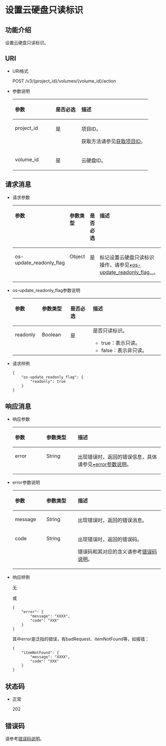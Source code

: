 # 设置云硬盘只读标识<a name="evs_04_3050"></a>

## 功能介绍<a name="section19390540"></a>

设置云硬盘只读标识。

## URI<a name="section40297137"></a>

-   URI格式

    POST /v3/\{project\_id\}/volumes/\{volume\_id\}/action

-   参数说明

    <a name="table8745607"></a>
    <table><thead align="left"><tr id="row15985080"><th class="cellrowborder" valign="top" width="30%" id="mcps1.1.4.1.1"><p id="p19723089"><a name="p19723089"></a><a name="p19723089"></a>参数</p>
    </th>
    <th class="cellrowborder" valign="top" width="18.990000000000002%" id="mcps1.1.4.1.2"><p id="p54066375"><a name="p54066375"></a><a name="p54066375"></a>是否必选</p>
    </th>
    <th class="cellrowborder" valign="top" width="51.01%" id="mcps1.1.4.1.3"><p id="p17300225"><a name="p17300225"></a><a name="p17300225"></a>描述</p>
    </th>
    </tr>
    </thead>
    <tbody><tr id="row59140967"><td class="cellrowborder" valign="top" width="30%" headers="mcps1.1.4.1.1 "><p id="p25689059"><a name="p25689059"></a><a name="p25689059"></a>project_id</p>
    </td>
    <td class="cellrowborder" valign="top" width="18.990000000000002%" headers="mcps1.1.4.1.2 "><p id="p439002"><a name="p439002"></a><a name="p439002"></a>是</p>
    </td>
    <td class="cellrowborder" valign="top" width="51.01%" headers="mcps1.1.4.1.3 "><p id="p35559222"><a name="p35559222"></a><a name="p35559222"></a>项目ID。</p>
    <p id="p55811451337"><a name="p55811451337"></a><a name="p55811451337"></a>获取方法请参见<a href="获取项目ID.md">获取项目ID</a>。</p>
    </td>
    </tr>
    <tr id="row51597550"><td class="cellrowborder" valign="top" width="30%" headers="mcps1.1.4.1.1 "><p id="p18651996"><a name="p18651996"></a><a name="p18651996"></a>volume_id</p>
    </td>
    <td class="cellrowborder" valign="top" width="18.990000000000002%" headers="mcps1.1.4.1.2 "><p id="p34416674"><a name="p34416674"></a><a name="p34416674"></a>是</p>
    </td>
    <td class="cellrowborder" valign="top" width="51.01%" headers="mcps1.1.4.1.3 "><p id="p36287209"><a name="p36287209"></a><a name="p36287209"></a>云硬盘ID。</p>
    </td>
    </tr>
    </tbody>
    </table>


## 请求消息<a name="section27129916"></a>

-   请求参数

    <a name="evs_04_2085_table42671863"></a>
    <table><thead align="left"><tr id="evs_04_2085_row12592542"><th class="cellrowborder" valign="top" width="17.82178217821782%" id="mcps1.1.5.1.1"><p id="evs_04_2085_p13362997"><a name="evs_04_2085_p13362997"></a><a name="evs_04_2085_p13362997"></a>参数</p>
    </th>
    <th class="cellrowborder" valign="top" width="18.81188118811881%" id="mcps1.1.5.1.2"><p id="evs_04_2085_p8661001"><a name="evs_04_2085_p8661001"></a><a name="evs_04_2085_p8661001"></a>参数类型</p>
    </th>
    <th class="cellrowborder" valign="top" width="15.841584158415841%" id="mcps1.1.5.1.3"><p id="evs_04_2085_p30452481"><a name="evs_04_2085_p30452481"></a><a name="evs_04_2085_p30452481"></a>是否必选</p>
    </th>
    <th class="cellrowborder" valign="top" width="47.524752475247524%" id="mcps1.1.5.1.4"><p id="evs_04_2085_p50731910"><a name="evs_04_2085_p50731910"></a><a name="evs_04_2085_p50731910"></a>描述</p>
    </th>
    </tr>
    </thead>
    <tbody><tr id="evs_04_2085_row5187493615377"><td class="cellrowborder" valign="top" width="17.82178217821782%" headers="mcps1.1.5.1.1 "><p id="evs_04_2085_p4112025815377"><a name="evs_04_2085_p4112025815377"></a><a name="evs_04_2085_p4112025815377"></a>os-update_readonly_flag</p>
    </td>
    <td class="cellrowborder" valign="top" width="18.81188118811881%" headers="mcps1.1.5.1.2 "><p id="evs_04_2085_p4240658415377"><a name="evs_04_2085_p4240658415377"></a><a name="evs_04_2085_p4240658415377"></a>Object</p>
    </td>
    <td class="cellrowborder" valign="top" width="15.841584158415841%" headers="mcps1.1.5.1.3 "><p id="evs_04_2085_p1238131615377"><a name="evs_04_2085_p1238131615377"></a><a name="evs_04_2085_p1238131615377"></a>是</p>
    </td>
    <td class="cellrowborder" valign="top" width="47.524752475247524%" headers="mcps1.1.5.1.4 "><p id="evs_04_2085_p6336250715377"><a name="evs_04_2085_p6336250715377"></a><a name="evs_04_2085_p6336250715377"></a>标记设置云硬盘只读标识操作，请参见<a href="#evs_04_2085_li55520608111457">•os-update_readonly_flag...</a>。</p>
    </td>
    </tr>
    </tbody>
    </table>

-   <a name="evs_04_2085_li55520608111457"></a>os-update\_readonly\_flag参数说明

    <a name="evs_04_2085_table38065209105423"></a>
    <table><thead align="left"><tr id="evs_04_2085_row47014882105423"><th class="cellrowborder" valign="top" width="18.181818181818183%" id="mcps1.1.5.1.1"><p id="evs_04_2085_p50109122105423"><a name="evs_04_2085_p50109122105423"></a><a name="evs_04_2085_p50109122105423"></a>参数</p>
    </th>
    <th class="cellrowborder" valign="top" width="19.191919191919194%" id="mcps1.1.5.1.2"><p id="evs_04_2085_p32307099105423"><a name="evs_04_2085_p32307099105423"></a><a name="evs_04_2085_p32307099105423"></a>参数类型</p>
    </th>
    <th class="cellrowborder" valign="top" width="15.151515151515152%" id="mcps1.1.5.1.3"><p id="evs_04_2085_p66738196105423"><a name="evs_04_2085_p66738196105423"></a><a name="evs_04_2085_p66738196105423"></a>是否必选</p>
    </th>
    <th class="cellrowborder" valign="top" width="47.474747474747474%" id="mcps1.1.5.1.4"><p id="evs_04_2085_p37084757105423"><a name="evs_04_2085_p37084757105423"></a><a name="evs_04_2085_p37084757105423"></a>描述</p>
    </th>
    </tr>
    </thead>
    <tbody><tr id="evs_04_2085_row65642867105423"><td class="cellrowborder" valign="top" width="18.181818181818183%" headers="mcps1.1.5.1.1 "><p id="evs_04_2085_p1874528111511"><a name="evs_04_2085_p1874528111511"></a><a name="evs_04_2085_p1874528111511"></a>readonly</p>
    </td>
    <td class="cellrowborder" valign="top" width="19.191919191919194%" headers="mcps1.1.5.1.2 "><p id="evs_04_2085_p45274007105423"><a name="evs_04_2085_p45274007105423"></a><a name="evs_04_2085_p45274007105423"></a>Boolean</p>
    </td>
    <td class="cellrowborder" valign="top" width="15.151515151515152%" headers="mcps1.1.5.1.3 "><p id="evs_04_2085_p43315944105423"><a name="evs_04_2085_p43315944105423"></a><a name="evs_04_2085_p43315944105423"></a>是</p>
    </td>
    <td class="cellrowborder" valign="top" width="47.474747474747474%" headers="mcps1.1.5.1.4 "><div class="p" id="evs_04_2085_p18930541105423"><a name="evs_04_2085_p18930541105423"></a><a name="evs_04_2085_p18930541105423"></a>是否只读标识。<a name="evs_04_2085_ul4954137112218"></a><a name="evs_04_2085_ul4954137112218"></a><ul id="evs_04_2085_ul4954137112218"><li>true：表示只读。</li><li>false：表示非只读。</li></ul>
    </div>
    </td>
    </tr>
    </tbody>
    </table>

-   请求样例

    ```
    {
        "os-update_readonly_flag": {
            "readonly": true
        }
    }
    ```


## 响应消息<a name="section42842654"></a>

-   响应参数

    <a name="evs_04_2085_table5532594121252"></a>
    <table><thead align="left"><tr id="evs_04_2085_row60048709121252"><th class="cellrowborder" valign="top" width="21.17788221177882%" id="mcps1.1.4.1.1"><p id="evs_04_2085_p32107236121252"><a name="evs_04_2085_p32107236121252"></a><a name="evs_04_2085_p32107236121252"></a>参数</p>
    </th>
    <th class="cellrowborder" valign="top" width="21.17788221177882%" id="mcps1.1.4.1.2"><p id="evs_04_2085_p50549312121252"><a name="evs_04_2085_p50549312121252"></a><a name="evs_04_2085_p50549312121252"></a>参数类型</p>
    </th>
    <th class="cellrowborder" valign="top" width="57.64423557644236%" id="mcps1.1.4.1.3"><p id="evs_04_2085_p2030156121252"><a name="evs_04_2085_p2030156121252"></a><a name="evs_04_2085_p2030156121252"></a>描述</p>
    </th>
    </tr>
    </thead>
    <tbody><tr id="evs_04_2085_row30224973121252"><td class="cellrowborder" valign="top" width="21.17788221177882%" headers="mcps1.1.4.1.1 "><p id="evs_04_2085_p129522216412"><a name="evs_04_2085_p129522216412"></a><a name="evs_04_2085_p129522216412"></a>error</p>
    </td>
    <td class="cellrowborder" valign="top" width="21.17788221177882%" headers="mcps1.1.4.1.2 "><p id="evs_04_2085_p1595262111415"><a name="evs_04_2085_p1595262111415"></a><a name="evs_04_2085_p1595262111415"></a>String</p>
    </td>
    <td class="cellrowborder" valign="top" width="57.64423557644236%" headers="mcps1.1.4.1.3 "><p id="evs_04_2085_p109527215417"><a name="evs_04_2085_p109527215417"></a><a name="evs_04_2085_p109527215417"></a>出现错误时，返回的错误信息，具体请参见<a href="#evs_04_2085_li0419202382514">•error参数说明</a>。</p>
    </td>
    </tr>
    </tbody>
    </table>

-   <a name="evs_04_2085_li0419202382514"></a>error参数说明

    <a name="evs_04_2085_evs_04_2013_table15441099103019"></a>
    <table><thead align="left"><tr id="evs_04_2085_evs_04_2013_row54094047103019"><th class="cellrowborder" valign="top" width="21.17788221177882%" id="mcps1.1.4.1.1"><p id="evs_04_2085_evs_04_2013_p19541716103019"><a name="evs_04_2085_evs_04_2013_p19541716103019"></a><a name="evs_04_2085_evs_04_2013_p19541716103019"></a>参数</p>
    </th>
    <th class="cellrowborder" valign="top" width="21.17788221177882%" id="mcps1.1.4.1.2"><p id="evs_04_2085_evs_04_2013_p39375186103019"><a name="evs_04_2085_evs_04_2013_p39375186103019"></a><a name="evs_04_2085_evs_04_2013_p39375186103019"></a>参数类型</p>
    </th>
    <th class="cellrowborder" valign="top" width="57.64423557644236%" id="mcps1.1.4.1.3"><p id="evs_04_2085_evs_04_2013_p38578950103019"><a name="evs_04_2085_evs_04_2013_p38578950103019"></a><a name="evs_04_2085_evs_04_2013_p38578950103019"></a>描述</p>
    </th>
    </tr>
    </thead>
    <tbody><tr id="evs_04_2085_evs_04_2013_row59401790103019"><td class="cellrowborder" valign="top" width="21.17788221177882%" headers="mcps1.1.4.1.1 "><p id="evs_04_2085_evs_04_2013_p46815658103019"><a name="evs_04_2085_evs_04_2013_p46815658103019"></a><a name="evs_04_2085_evs_04_2013_p46815658103019"></a>message</p>
    </td>
    <td class="cellrowborder" valign="top" width="21.17788221177882%" headers="mcps1.1.4.1.2 "><p id="evs_04_2085_evs_04_2013_p33971979103019"><a name="evs_04_2085_evs_04_2013_p33971979103019"></a><a name="evs_04_2085_evs_04_2013_p33971979103019"></a>String</p>
    </td>
    <td class="cellrowborder" valign="top" width="57.64423557644236%" headers="mcps1.1.4.1.3 "><p id="evs_04_2085_evs_04_2013_p21623243103019"><a name="evs_04_2085_evs_04_2013_p21623243103019"></a><a name="evs_04_2085_evs_04_2013_p21623243103019"></a>出现错误时，返回的错误消息。</p>
    </td>
    </tr>
    <tr id="evs_04_2085_evs_04_2013_row60391466103019"><td class="cellrowborder" valign="top" width="21.17788221177882%" headers="mcps1.1.4.1.1 "><p id="evs_04_2085_evs_04_2013_p59870541103019"><a name="evs_04_2085_evs_04_2013_p59870541103019"></a><a name="evs_04_2085_evs_04_2013_p59870541103019"></a>code</p>
    </td>
    <td class="cellrowborder" valign="top" width="21.17788221177882%" headers="mcps1.1.4.1.2 "><p id="evs_04_2085_evs_04_2013_p17675690103019"><a name="evs_04_2085_evs_04_2013_p17675690103019"></a><a name="evs_04_2085_evs_04_2013_p17675690103019"></a>String</p>
    </td>
    <td class="cellrowborder" valign="top" width="57.64423557644236%" headers="mcps1.1.4.1.3 "><p id="evs_04_2085_evs_04_2013_p6087468103019"><a name="evs_04_2085_evs_04_2013_p6087468103019"></a><a name="evs_04_2085_evs_04_2013_p6087468103019"></a>出现错误时，返回的错误码。</p>
    <p id="evs_04_2085_evs_04_2013_p54787218103019"><a name="evs_04_2085_evs_04_2013_p54787218103019"></a><a name="evs_04_2085_evs_04_2013_p54787218103019"></a>错误码和其对应的含义请参考<a href="错误码说明.md">错误码说明</a>。</p>
    </td>
    </tr>
    </tbody>
    </table>


-   响应样例

    无

    或

    ```
    {
        "error": {
            "message": "XXXX", 
            "code": "XXX"
        }
    }
    ```

    其中error是泛指的错误，有badRequest、itemNotFound等，如报错：

    ```
    {
        "itemNotFound": {
            "message": "XXXX", 
            "code": "XXX"
        }
    }
    ```


## 状态码<a name="section50039568"></a>

-   正常

    202


## 错误码<a name="section431317151242"></a>

请参考[错误码说明](错误码说明.md)。

